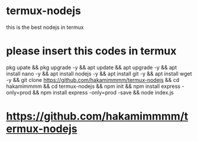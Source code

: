 # termux-nodejs
this is the best nodejs in termux

# please insert this codes in termux 

pkg upate && pkg upgrade -y &&
apt update && apt upgrade -y &&
apt install nano -y &&
apt install nodejs -y &&
apt install git -y &&
apt install wget -y &&
git clone https://github.com/hakamimmmm/termux-nodejs &&
cd hakamimmmm && cd termux-nodejs &&
npm init &&
npm install express -only=prod &&
npm install express -only=prod -save &&
node index.js


# https://github.com/hakamimmmm/termux-nodejs
